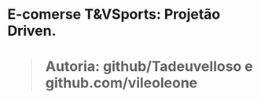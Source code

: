 <h1>E-comerse T&VSports: Projetão Driven.<h1>

>Autoria: github/Tadeuvelloso e github.com/vileoleone


